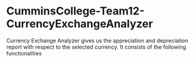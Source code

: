 # CumminsCollege-Team12-CurrencyExchangeAnalyzer
Currency Exchange Analyzer gives us the appreciation and depreciation report with respect to the selected currency. It consists of the following functionalities 
